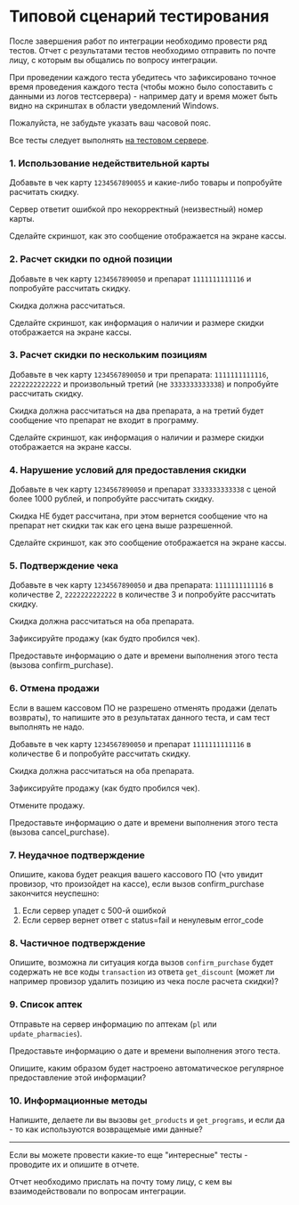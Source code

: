 # Типовой сценарий тестирования

После завершения работ по интеграции необходимо провести ряд тестов. Отчет с результатами тестов необходимо отправить по почте лицу, с которым вы общались по вопросу интеграции.

При проведении каждого теста убедитесь что зафиксировано точное время проведения каждого теста (чтобы можно было сопоставить с данными из логов тестсервера) - например дату и время может быть видно на скринштах в области уведомлений Windows. 

Пожалуйста, не забудьте указать ваш часовой пояс.

Все тесты следует выполнять [на тестовом сервере](/like/test-server.md).


### 1. Использование недействительной карты

Добавьте в чек карту `1234567890055` и какие-либо товары и попробуйте расчитать скидку.

Сервер ответит ошибкой про некорректный (неизвестный) номер карты.

Сделайте скриншот, как это сообщение отображается на экране кассы.


### 2. Расчет скидки по одной позиции

Добавьте в чек карту `1234567890050` и препарат `1111111111116` и попробуйте рассчитать скидку.

Скидка должна рассчитаться.

Сделайте скриншот, как информация о наличии и размере скидки отображается на экране кассы.


### 3. Расчет скидки по нескольким позициям

Добавьте в чек карту `1234567890050` и три препарата: `1111111111116`, `2222222222222` и произвольный третий (не `3333333333338`) и попробуйте рассчитать скидку.

Скидка должна рассчитаться на два препарата, а на третий будет сообщение что препарат не входит в программу.

Сделайте скриншот, как информация о наличии и размере скидки отображается на экране кассы.


### 4. Нарушение условий для предоставления скидки

Добавьте в чек карту `1234567890050` и препарат `3333333333338` с ценой более 1000 рублей, и попробуйте рассчитать скидку.

Скидка НЕ будет рассчитана, при этом вернется сообщение что на препарат нет скидки так как его цена выше разрешенной.

Сделайте скриншот, как это сообщение отображается на экране кассы.


### 5. Подтверждение чека

Добавьте в чек карту `1234567890050` и два препарата: `1111111111116` в количестве 2, `2222222222222` в количестве 3 и попробуйте рассчитать скидку.

Скидка должна рассчитаться на оба препарата.

Зафиксируйте продажу (как будто пробился чек).

Предоставьте информацию о дате и времени выполнения этого теста (вызова confirm_purchase).


### 6. Отмена продажи

Если в вашем кассовом ПО не разрешено отменять продажи (делать возвраты), то напишите это в результатах данного теста, и сам тест выполнять не надо.

Добавьте в чек карту `1234567890050` и препарат `1111111111116` в количестве 6 и попробуйте рассчитать скидку.

Скидка должна рассчитаться на оба препарата.

Зафиксируйте продажу (как будто пробился чек).

Отмените продажу.

Предоставьте информацию о дате и времени выполнения этого теста (вызова cancel_purchase).


### 7. Неудачное подтверждение

Опишите, какова будет реакция вашего кассового ПО (что увидит провизор, что произойдет на кассе), если вызов confirm_purchase закончится неуспешно:

1. Если сервер упадет с 500-й ошибкой
2. Если сервер вернет ответ с status=fail и ненулевым error_code


### 8. Частичное подтверждение

Опишите, возможна ли ситуация когда вызов `confirm_purchase` будет содержать не все коды `transaction` из ответа `get_discount` (может ли например провизор удалить позицию из чека после расчета скидки)?


### 9. Список аптек

Отправьте на сервер информацию по аптекам (`pl` или `update_pharmacies`).

Предоставьте информацию о дате и времени выполнения этого теста.

Опишите, каким образом будет настроено автоматическое регулярное предоставление этой информации?


### 10. Информационные методы

Напишите, делаете ли вы вызовы `get_products` и `get_programs`, и если да - то как используются возвращемые ими данные?


----------

Если вы можете провести какие-то еще "интересные" тесты - проводите их и опишите в отчете.

Отчет необходимо прислать на почту тому лицу, с кем вы взаимодействовали по вопросам интеграции.
